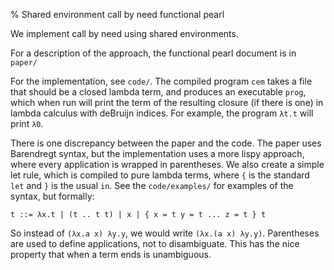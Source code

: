 % Shared environment call by need functional pearl

We implement call by need using shared environments. 

For a description of the approach, the functional pearl document is in `paper/`

For the implementation, see `code/`. The compiled program `cem` takes a file that
should be a closed lambda term, and produces an executable `prog`, which when
run will print the term of the resulting closure (if there is one) in lambda
calculus with deBruijn indices. For example, the program `λt.t` will print `λ0`.

There is one discrepancy between the paper and the code. The paper uses
Barendregt syntax, but the implementation uses a more lispy approach, where
every application is wrapped in parentheses. We also create a simple let rule,
which is compiled to pure lambda terms, where `{` is the standard `let` and `}`
is the usual `in`. See the `code/examples/` for examples of the syntax, but
formally:

    t ::= λx.t | (t .. t t) | x | { x = t y = t ... z = t } t

So instead of `(λx.a x) λy.y`, we would write `(λx.(a x) λy.y)`. Parentheses are
used to define applications, not to disambiguate. This has the nice property
that when a term ends is unambiguous.



